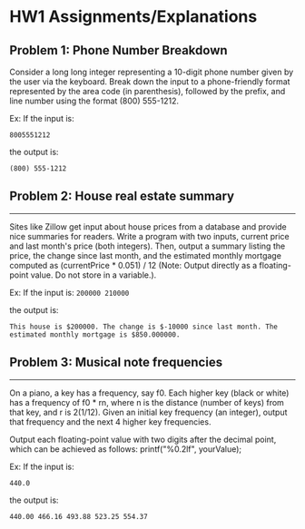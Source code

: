 # HW1 Assignments/Explanations


## Problem 1: Phone Number Breakdown


Consider a long long integer representing a 10-digit phone number given by the user via the keyboard. Break down the input to a phone-friendly format represented by the area code (in parenthesis), followed by the prefix, and line number using the format (800) 555-1212.

Ex: If the input is:

`8005551212`

the output is:

`(800) 555-1212`

## Problem 2: House real estate summary

------

Sites like Zillow get input about house prices from a database and provide nice summaries for readers. Write a program with two inputs, current price and last month's price (both integers). Then, output a summary listing the price, the change since last month, and the estimated monthly mortgage computed as (currentPrice * 0.051) / 12 (Note: Output directly as a floating-point value. Do not store in a variable.).

Ex: If the input is:
`200000 210000`

the output is:

`This house is $200000. The change is $-10000 since last month.
The estimated monthly mortgage is $850.000000.`


## Problem 3: Musical note frequencies

------

On a piano, a key has a frequency, say f0. Each higher key (black or white) has a frequency of f0 * rn, where n is the distance (number of keys) from that key, and r is 2(1/12). Given an initial key frequency (an integer), output that frequency and the next 4 higher key frequencies.

Output each floating-point value with two digits after the decimal point, which can be achieved as follows:
printf("%0.2lf", yourValue);

Ex: If the input is:

`440.0`

the output is:

`440.00 466.16 493.88 523.25 554.37`
